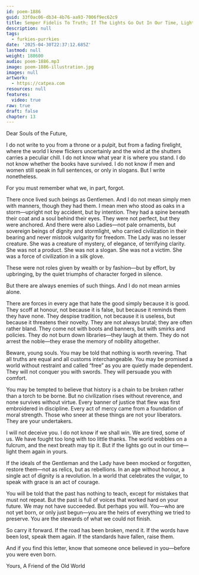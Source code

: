 ```yaml
---
id: poem-1886
guid: 33f0ac06-db34-4b76-aa93-7006f9ec62c9
title: Semper Fidelis To Truth; If The Lights Go Out In Our Time, Light Them Again In Yours
description: null
tags:
  - furkies-purrkies
date: '2025-04-30T22:37:12.685Z'
lastmod: null
weight: 188600
audio: poem-1886.mp3
image: poem-1886-illustration.jpg
images: null
artwork:
  - https://catpea.com
resources: null
features:
  video: true
raw: true
draft: false
chapter: 13
---
```


Dear Souls of the Future,

I do not write to you from a throne or a pulpit, but from a fading firelight, where the world I knew flickers uncertainly and the wind at the shutters carries a peculiar chill. I do not know what year it is where you stand. I do not know whether the books have survived. I do not know if men and women still speak in full sentences, or only in slogans. But I write nonetheless.

For you must remember what we, in part, forgot.

There once lived such beings as Gentlemen. And I do not mean simply men with manners, though they had them. I mean men who stood as oaks in a storm—upright not by accident, but by intention. They had a spine beneath their coat and a soul behind their eyes. They were not perfect, but they were anchored. And there were also Ladies—not pale ornaments, but sovereign beings of dignity and stormlight, who carried civilization in their bearing and never mistook vulgarity for freedom. The Lady was no lesser creature. She was a creature of mystery, of elegance, of terrifying clarity. She was not a product. She was not a slogan. She was not a victim. She was a force of civilization in a silk glove.

These were not roles given by wealth or by fashion—but by effort, by upbringing, by the quiet triumphs of character forged in silence.

But there are always enemies of such things. And I do not mean armies alone.

There are forces in every age that hate the good simply because it is good. They scoff at honour, not because it is false, but because it reminds them they have none. They despise tradition, not because it is useless, but because it threatens their novelty. They are not always brutal; they are often rather bland. They come not with boots and banners, but with smirks and policies. They do not burn down libraries—they laugh at them. They do not arrest the noble—they erase the memory of nobility altogether.

Beware, young souls. You may be told that nothing is worth revering. That all truths are equal and all customs interchangeable. You may be promised a world without restraint and called “free” as you are quietly made dependent. They will not conquer you with swords. They will persuade you with comfort.

You may be tempted to believe that history is a chain to be broken rather than a torch to be borne. But no civilization rises without reverence, and none survives without virtue. Every banner of justice that flew was first embroidered in discipline. Every act of mercy came from a foundation of moral strength. Those who sneer at these things are not your liberators. They are your undertakers.

I will not deceive you. I do not know if we shall win. We are tired, some of us. We have fought too long with too little thanks. The world wobbles on a fulcrum, and the next breath may tip it. But if the lights go out in our time—light them again in yours.

If the ideals of the Gentleman and the Lady have been mocked or forgotten, restore them—not as relics, but as rebellions. In an age without honour, a single act of dignity is a revolution. In a world that celebrates the vulgar, to speak with grace is an act of courage.

You will be told that the past has nothing to teach, except for mistakes that must not repeat. But the past is full of voices that worked hard on your future. We may not have succeeded. But perhaps you will. You—who are not yet born, or only just begun—you are the heirs of everything we tried to preserve. You are the stewards of what we could not finish.

So carry it forward. If the road has been broken, mend it. If the words have been lost, speak them again. If the standards have fallen, raise them.

And if you find this letter, know that someone once believed in you—before you were even born.

Yours,
A Friend of the Old World
